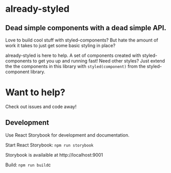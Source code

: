 # already-styled

## Dead simple components with a dead simple API.

Love to build cool stuff with styled-components? But hate the amount of work it takes to just get some basic styling in place?

already-styled is here to help. A set of components created with styled-components to get you up and running fast! Need other styles? Just extend the the components in this library with `styled(component)` from the styled-component library.



# Want to help?

Check out issues and code away!

## Development

Use React Storybook for development and documentation.

Start React Storybook: `npm run storybook`

Storybook is availaible at http://localhost:9001

Build: `npm run build`c